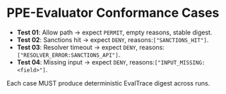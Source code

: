 # PPE-Evaluator Conformance Cases

- **Test 01**: Allow path → expect `PERMIT`, empty reasons, stable digest.
- **Test 02**: Sanctions hit → expect `DENY`, reasons:`["SANCTIONS_HIT"]`.
- **Test 03**: Resolver timeout → expect `DENY`, reasons:`["RESOLVER_ERROR:SANCTIONS_API"]`.
- **Test 04**: Missing input → expect `DENY`, reasons:`["INPUT_MISSING:<field>"]`.

Each case MUST produce deterministic EvalTrace digest across runs.
